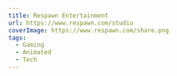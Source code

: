 ```yaml
---
title: Respawn Entertainment
url: https://www.respawn.com/studio
coverImage: https://www.respawn.com/share.png
tags:
  - Gaming
  - Animated
  - Tech
---
```

